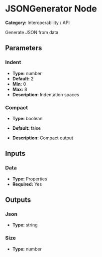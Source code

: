 
# JSONGenerator Node

**Category:** Interoperability / API

Generate JSON from data

## Parameters


### Indent
- **Type:** number
- **Default:** 2
- **Min:** 0
- **Max:** 8
- **Description:** Indentation spaces


### Compact
- **Type:** boolean
- **Default:** false


- **Description:** Compact output


## Inputs


### Data
- **Type:** Properties
- **Required:** Yes



## Outputs


### Json
- **Type:** string



### Size
- **Type:** number




